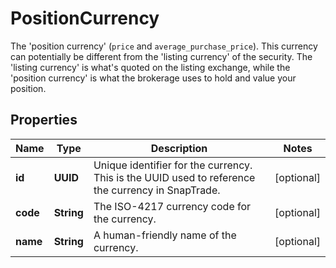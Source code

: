 

# PositionCurrency

The 'position currency' (`price` and `average_purchase_price`). This currency can potentially be different from the 'listing currency' of the security. The 'listing currency' is what's quoted on the listing exchange, while the 'position currency' is what the brokerage uses to hold and value your position. 

## Properties

| Name | Type | Description | Notes |
|------------ | ------------- | ------------- | -------------|
|**id** | **UUID** | Unique identifier for the currency. This is the UUID used to reference the currency in SnapTrade. |  [optional] |
|**code** | **String** | The ISO-4217 currency code for the currency. |  [optional] |
|**name** | **String** | A human-friendly name of the currency. |  [optional] |



